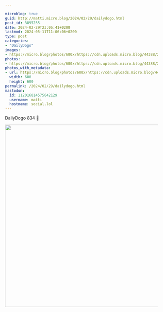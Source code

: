 ```yaml
---

microblog: true
guid: http://matti.micro.blog/2024/02/29/dailydogo.html
post_id: 3895235
date: 2024-02-29T23:06:41+0200
lastmod: 2024-05-11T11:06:06+0200
type: post
categories:
- "DailyDogo"
images:
- https://micro.blog/photos/600x/https://cdn.uploads.micro.blog/44388/2024/0a039368a42b4b00aefb43d85157da3e.jpg
photos:
- https://micro.blog/photos/600x/https://cdn.uploads.micro.blog/44388/2024/0a039368a42b4b00aefb43d85157da3e.jpg
photos_with_metadata:
- url: https://micro.blog/photos/600x/https://cdn.uploads.micro.blog/44388/2024/0a039368a42b4b00aefb43d85157da3e.jpg
  width: 600
  height: 600
permalink: /2024/02/29/dailydogo.html
mastodon:
  id: 112016814575642129
  username: matti
  hostname: social.lol
---
```

DailyDogo 834 🐶

<img src="https://micro.blog/photos/600x/https://blog.martin-haehnel.de/uploads/2024/0a039368a42b4b00aefb43d85157da3e.jpg" width="600" alt="" />
